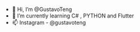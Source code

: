 - 👋 Hi, I’m @GustavoTeng
- 🌱 I’m currently learning C# , PYTHON and Flutter
- 📫 Instagram - @gustavoteng


